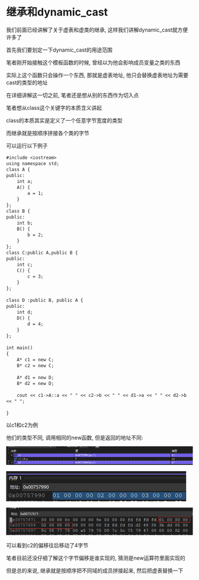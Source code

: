 # 继承和dynamic\_cast

我们前面已经讲解了关于虚表和虚类的继承, 这样我们讲解dynamic\_cast就方便许多了

首先我们要划定一下dynamic\_cast的用途范围

笔者刚开始接触这个模板函数的时候, 曾经以为他会影响成员变量之类的东西

实际上这个函数只会操作一个东西, 那就是虚表地址, 他只会替换虚表地址为需要cast的类型的地址

在详细讲解这一切之前, 笔者还是想从别的东西作为切入点

笔者想从class这个关键字的本质含义讲起

class的本质其实是定义了一个任意字节宽度的类型

而继承就是按顺序拼接各个类的字节

可以运行以下例子

```
#include <iostream>
using namespace std;
class A {
public:
    int a;
    A() {
        a = 1;
    }
};
class B {
public:
    int b;
    B() {
        b = 2;
    }
};
class C:public A,public B {
public:
    int c;
    C() {
        c = 3;
    }
};

class D :public B, public A {
public:
    int d;
    D() {
        d = 4;
    }
};

int main()
{
    A* c1 = new C;
    B* c2 = new C;

    A* d1 = new D;
    B* d2 = new D;
    
    cout << c1->A::a << " " << c2->b << " " << d1->a << " " << d2->b << " ";

}
```

以c1和c2为例

他们的类型不同, 调用相同的new函数, 但是返回的地址不同:

![](<../.gitbook/assets/image (1).png>)

![](../.gitbook/assets/image.png)

![](<../.gitbook/assets/image (7).png>)

可以看到c2的偏移往后移动了4字节

笔者目前还没仔细了解这个字节偏移是谁实现的, 猜测是new运算符里面实现的

但是总的来说, 继承就是按顺序把不同域的成员拼接起来, 然后把虚表替换一下





